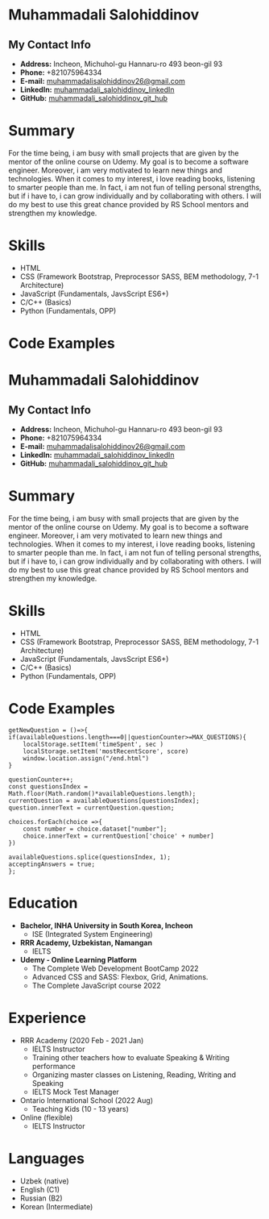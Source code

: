 # Muhammadali Salohiddinov

## My Contact Info

- **Address:** Incheon, Michuhol-gu Hannaru-ro  493 beon-gil 93
- **Phone:** +821075964334
- **E-mail:** <muhammadalisalohiddinov26@gmail.com>
- **LinkedIn:** [muhammadali_salohiddinov_linkedIn](https://www.linkedin.com/in/muhammadali-salohiddinov-256b53211/)
- **GitHub:** [muhammadali_salohiddinov_git_hub](https://github.com/muhammadalisalohiddinov)

# Summary

For the time being, i am busy with small projects that are given by the mentor of the online course on Udemy. My goal is to become a software engineer. Moreover, i am very motivated to learn new things and technologies. When it comes to my interest, i love reading books, listening to smarter people than me. In fact, i am not fun of telling personal strengths, but if i have to, i can grow individually and by collaborating with others. I will do my best to use this great chance provided by RS School mentors and strengthen my knowledge.  

# Skills
- HTML
- CSS (Framework Bootstrap, Preprocessor SASS, BEM methodology, 7-1 Architecture)
- JavaScript (Fundamentals, JavsScript ES6+)
- C/C++ (Basics)
- Python (Fundamentals, OPP)

# Code Examples

   # Muhammadali Salohiddinov

## My Contact Info

- **Address:** Incheon, Michuhol-gu Hannaru-ro  493 beon-gil 93
- **Phone:** +821075964334
- **E-mail:** <muhammadalisalohiddinov26@gmail.com>
- **LinkedIn:** [muhammadali_salohiddinov_linkedIn](https://www.linkedin.com/in/muhammadali-salohiddinov-256b53211/)
- **GitHub:** [muhammadali_salohiddinov_git_hub](https://github.com/muhammadalisalohiddinov)

# Summary

For the time being, i am busy with small projects that are given by the mentor of the online course on Udemy. My goal is to become a software engineer. Moreover, i am very motivated to learn new things and technologies. When it comes to my interest, i love reading books, listening to smarter people than me. In fact, i am not fun of telling personal strengths, but if i have to, i can grow individually and by collaborating with others. I will do my best to use this great chance provided by RS School mentors and strengthen my knowledge.  

# Skills
- HTML
- CSS (Framework Bootstrap, Preprocessor SASS, BEM methodology, 7-1 Architecture)
- JavaScript (Fundamentals, JavsScript ES6+)
- C/C++ (Basics)
- Python (Fundamentals, OPP)

# Code Examples

    getNewQuestion = ()=>{
    if(availableQuestions.length===0||questionCounter>=MAX_QUESTIONS){
        localStorage.setItem('timeSpent', sec )
        localStorage.setItem('mostRecentScore', score)
        window.location.assign("/end.html")
    }

    questionCounter++;
    const questionsIndex = Math.floor(Math.random()*availableQuestions.length);
    currentQuestion = availableQuestions[questionsIndex];
    question.innerText = currentQuestion.question;

    choices.forEach(choice =>{
        const number = choice.dataset["number"];
        choice.innerText = currentQuestion['choice' + number]
    })

    availableQuestions.splice(questionsIndex, 1);
    acceptingAnswers = true;
    };
# Education
- **Bachelor, INHA University in South Korea, Incheon**
    - ISE (Integrated System Engineering)
- **RRR Academy, Uzbekistan, Namangan**
    - IELTS
- **Udemy - Online Learning Platform**
    - The Complete Web Development BootCamp 2022
    - Advanced CSS and SASS: Flexbox, Grid, Animations.
    - The Complete JavaScript course 2022

# Experience

- RRR Academy (2020 Feb - 2021 Jan)
    - IELTS Instructor 
    - Training other teachers how to evaluate Speaking & Writing performance
    - Organizing master classes on Listening, Reading, Writing and Speaking
    - IELTS Mock Test Manager
- Ontario International School (2022 Aug)
    - Teaching Kids (10 - 13 years)
- Online (flexible) 
    - IELTS Instructor

# Languages

- Uzbek (native)
- English (C1)
- Russian (B2)
- Korean (Intermediate)

